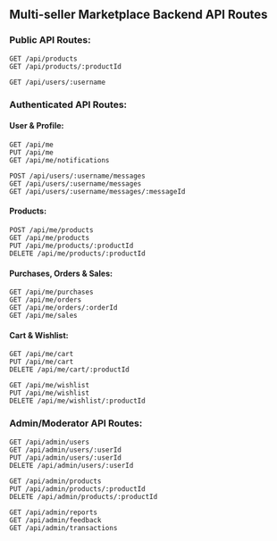 ## Multi-seller Marketplace Backend API Routes

### Public API Routes:

```
GET /api/products
GET /api/products/:productId

GET /api/users/:username
```

### Authenticated API Routes:

#### User & Profile:
```
GET /api/me
PUT /api/me
GET /api/me/notifications

POST /api/users/:username/messages
GET /api/users/:username/messages
GET /api/users/:username/messages/:messageId
```

#### Products:
```
POST /api/me/products
GET /api/me/products
PUT /api/me/products/:productId
DELETE /api/me/products/:productId
```

#### Purchases, Orders & Sales:
```
GET /api/me/purchases
GET /api/me/orders
GET /api/me/orders/:orderId
GET /api/me/sales
```

#### Cart & Wishlist:
```
GET /api/me/cart
PUT /api/me/cart
DELETE /api/me/cart/:productId

GET /api/me/wishlist
PUT /api/me/wishlist
DELETE /api/me/wishlist/:productId
```

### Admin/Moderator API Routes:

```
GET /api/admin/users
GET /api/admin/users/:userId
PUT /api/admin/users/:userId
DELETE /api/admin/users/:userId

GET /api/admin/products
PUT /api/admin/products/:productId
DELETE /api/admin/products/:productId

GET /api/admin/reports
GET /api/admin/feedback
GET /api/admin/transactions
```
